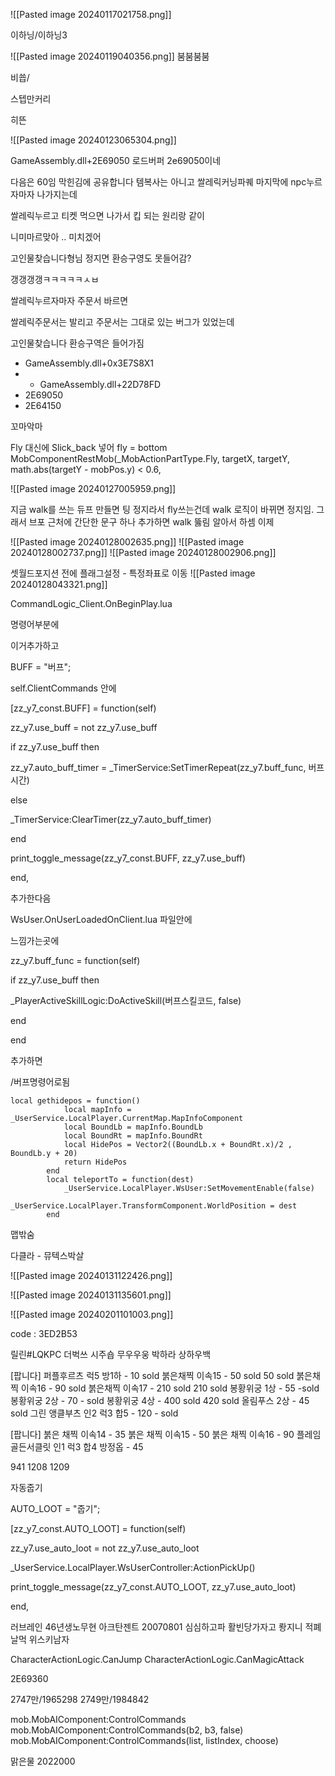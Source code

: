![[Pasted image 20240117021758.png]]

이하닝/이하닝3

![[Pasted image 20240119040356.png]]
붐붐붐붐

비쑙/

스텝만커리

히뜬

![[Pasted image 20240123065304.png]]

GameAssembly.dll+2E69050
로드버퍼
2e69050이네

다음은 60임
막힌김에 공유합니다 템복사는 아니고
쌀레릭커닝파퀘 마지막에 npc누르자마자 나가지는데

쌀레릭누르고 티켓 먹으면 나가서 킵 되는 원리랑 같이
    
니미마르맞아 .. 미치겠어
    
고인물찾습니다형님 정지면 환승구영도 못들어감?
    
갱갱갱갱ㅋㅋㅋㅋㅋㅅㅂ

쌀레릭누르자마자 주문서 바르면
    
쌀레릭주문서는 발리고 주문서는 그대로 있는 버그가 있었는데


고인물찾습니다 환승구역은 들어가짐

- GameAssembly.dll+0x3E7S8X1
- - GameAssembly.dll+22D78FD
- 2E69050
- 2E64150

꼬마악마

Fly 대신에 Slick_back 넣어
fly = bottom
MobComponentRestMob(_MobActionPartType.Fly, targetX, targetY, math.abs(targetY - mobPos.y) &lt; 0.6,

![[Pasted image 20240127005959.png]]

지금 walk를 쓰는 듀프 만들면 팅 정지라서 fly쓰는건데 walk 로직이 바뀌면 정지임. 그래서 브포 근처에 간단한 문구 하나 추가하면 walk 뚫림 알아서 하셈 이제

![[Pasted image 20240128002635.png]]
![[Pasted image 20240128002737.png]]
![[Pasted image 20240128002906.png]]

셋월드포지션 전에 플래그설정 - 특정좌표로 이동
![[Pasted image 20240128043321.png]]

CommandLogic_Client.OnBeginPlay.lua

명령어부분에

이거추가하고

BUFF = "버프";

  

self.ClientCommands 안에

[zz_y7_const.BUFF] = function(self)

zz_y7.use_buff = not zz_y7.use_buff

if zz_y7.use_buff then

zz_y7.auto_buff_timer = _TimerService:SetTimerRepeat(zz_y7.buff_func, 버프시간)

else

_TimerService:ClearTimer(zz_y7.auto_buff_timer)

end

print_toggle_message(zz_y7_const.BUFF, zz_y7.use_buff)

end,

  

추가한다음

WsUser.OnUserLoadedOnClient.lua 파일안에

  

느낌가는곳에

zz_y7.buff_func = function(self)

if zz_y7.use_buff then

_PlayerActiveSkillLogic:DoActiveSkill(버프스킬코드, false)

end

end

  

추가하면

/버프명령어로됨

```
local gethidepos = function() 
			local mapInfo = _UserService.LocalPlayer.CurrentMap.MapInfoComponent
			local BoundLb = mapInfo.BoundLb
			local BoundRt = mapInfo.BoundRt
			local HidePos = Vector2((BoundLb.x + BoundRt.x)/2 , BoundLb.y + 20)
			return HidePos 
		end
		local teleportTo = function(dest)
			_UserService.LocalPlayer.WsUser:SetMovementEnable(false) 
                        _UserService.LocalPlayer.TransformComponent.WorldPosition = dest
		end
```
맵밖숨

다클라 - 뮤텍스박살

![[Pasted image 20240131122426.png]]

![[Pasted image 20240131135601.png]]

![[Pasted image 20240201101003.png]]

code : 3ED2B53

릴린#LQKPC 더벅쓰
시주숍
무우우웅
박하라
상하우백

[팝니다]
퍼플후르츠 럭5 방1하 - 10 sold
붉은채찍 이속15 - 50 sold 50 sold
붉은채찍 이속16 - 90 sold
붉은채찍 이속17 - 210 sold 210 sold
봉황위궁 1상 - 55 -sold
봉황위궁 2상 - 70 - sold
봉황위궁 4상 - 400 sold 420 sold
올림푸스 2상 - 45 sold
그린 앵클부츠 인2 럭3 합5 - 120 - sold

[팝니다]
붉은 채찍 이속14 - 35
붉은 채찍 이속15 - 50
붉은 채찍 이속16 - 90
플레임 골든서클릿 인1 럭3 합4 방정옵 - 45

941 1208 1209

자동줍기

AUTO_LOOT = "줍기";

[zz_y7_const.AUTO_LOOT] = function(self)

zz_y7.use_auto_loot = not zz_y7.use_auto_loot

_UserService.LocalPlayer.WsUserController:ActionPickUp()

print_toggle_message(zz_y7_const.AUTO_LOOT, zz_y7.use_auto_loot)

end,

러브레인
46년생노무현
아크탄젠트
20070801
심심하고파
활빈당가자고
뢍지니
적폐날먹
위스키남자

CharacterActionLogic.CanJump
CharacterActionLogic.CanMagicAttack

2E69360

2747만/1965298
2749만/1984842

mob.MobAIComponent:ControlCommands
mob.MobAIComponent:ControlCommands(b2, b3, false)
mob.MobAIComponent:ControlCommands(list, listIndex, choose)

맑은물 2022000